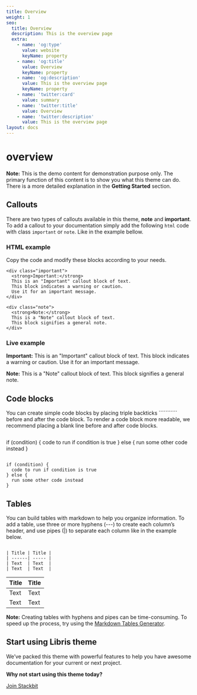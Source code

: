 ```yaml
---
title: Overview
weight: 1
seo:
  title: Overview
  description: This is the overview page
  extra:
    - name: 'og:type'
      value: website
      keyName: property
    - name: 'og:title'
      value: Overview
      keyName: property
    - name: 'og:description'
      value: This is the overview page
      keyName: property
    - name: 'twitter:card'
      value: summary
    - name: 'twitter:title'
      value: Overview
    - name: 'twitter:description'
      value: This is the overview page
layout: docs
---
```


# overview

 **Note:** This is the demo content for demonstration purpose only. The primary function of this content is to show you what this theme can do. There is a more detailed explanation in the **Getting Started** section.

## Callouts

There are two types of callouts available in this theme, **note** and **important**. To add a callout to your documentation simply add the following `html` code with class `important` or `note`. Like in the example bellow.

### HTML example

Copy the code and modify these blocks according to your needs.

```text
<div class="important">
  <strong>Important:</strong> 
  This is an "Important" callout block of text.
  This block indicates a warning or caution. 
  Use it for an important message. 
</div>
```

```text
<div class="note">
  <strong>Note:</strong> 
  This is a "Note" callout block of text. 
  This block signifies a general note.
</div>
```

### Live example

 **Important:** This is an "Important" callout block of text. This block indicates a warning or caution. Use it for an important message.

 **Note:** This is a "Note" callout block of text. This block signifies a general note.

## Code blocks

You can create simple code blocks by placing triple backticks ``````````` before and after the code block. To render a code block more readable, we recommend placing a blank line before and after code blocks.

```text
```
if (condition) {
  code to run if condition is true
} else {
  run some other code instead
}
```
```

```text
if (condition) {
  code to run if condition is true
} else {
  run some other code instead
}
```

## Tables

You can build tables with markdown to help you organize information. To add a table, use three or more hyphens \(---\) to create each column’s header, and use pipes \(\|\) to separate each column like in the example below.

```text

| Title | Title |
| ------| ----- |
| Text  | Text  |
| Text  | Text  |
```

| Title | Title |
| :--- | :--- |
| Text | Text |
| Text | Text |

 **Note:** Creating tables with hyphens and pipes can be time-consuming. To speed up the process, try using the [Markdown Tables Generator](http://www.tablesgenerator.com/markdown_tables).

## Start using Libris theme

We’ve packed this theme with powerful features to help you have awesome documentation for your current or next project.

**Why not start using this theme today?**

[Join Stackbit](https://www.stackbit.com/)

